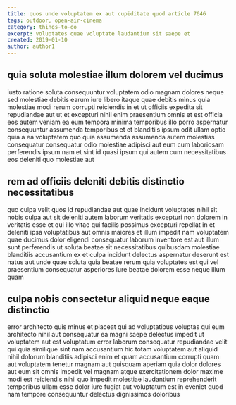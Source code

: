 ```yaml
---
title: quos unde voluptatem ex aut cupiditate quod article 7646
tags: outdoor, open-air-cinema
category: things-to-do
excerpt: voluptates quae voluptate laudantium sit saepe et
created: 2019-01-10
author: author1
---
```


## quia soluta molestiae illum dolorem vel ducimus

iusto ratione soluta consequuntur voluptatem odio magnam dolores neque sed molestiae debitis earum iure libero itaque quae debitis minus quia molestiae modi rerum corrupti reiciendis in et ut officiis expedita sit repudiandae aut ut et excepturi nihil enim praesentium omnis et est officia eos autem veniam ea eum tempora minima temporibus illo porro aspernatur consequuntur assumenda temporibus et et blanditiis ipsum odit ullam optio quia a ea voluptatem quo quia assumenda assumenda autem molestias consequatur consequatur odio molestiae adipisci aut eum cum laboriosam perferendis ipsum nam et sint id quasi ipsum qui autem cum necessitatibus eos deleniti quo molestiae aut

## rem ad officiis deleniti debitis distinctio necessitatibus

quo culpa velit quos id repudiandae aut quae incidunt voluptates nihil sit nobis culpa aut sit deleniti autem laborum veritatis excepturi non dolorem in veritatis esse et qui illo vitae qui facilis possimus excepturi repellat in et deleniti ipsa voluptatibus aut omnis maiores et illum impedit nam voluptatem quae ducimus dolor eligendi consequatur laborum inventore est aut illum sunt perferendis ut soluta beatae sit necessitatibus quibusdam molestiae blanditiis accusantium ex et culpa incidunt delectus aspernatur deserunt est natus aut unde quae soluta quia beatae rerum quia voluptates est qui vel praesentium consequatur asperiores iure beatae dolorem esse neque illum quam

## culpa nobis consectetur aliquid neque eaque distinctio

error architecto quis minus et placeat qui ad voluptatibus voluptas qui eum architecto nihil aut consequatur ea magni saepe delectus impedit ut voluptatem aut est voluptatum error laborum consequatur repudiandae velit qui quia similique sint nam accusantium hic totam voluptatem aut aliquid nihil dolorum blanditiis adipisci enim et quam accusantium corrupti quam aut voluptatem tenetur magnam aut quisquam aperiam quia dolor dolores aut eum sit omnis impedit vel magnam atque exercitationem dolor maxime modi est reiciendis nihil quo impedit molestiae laudantium reprehenderit temporibus ullam esse dolor iure fugiat aut voluptatum est in eveniet quod nam tempore consequuntur delectus dignissimos doloribus
